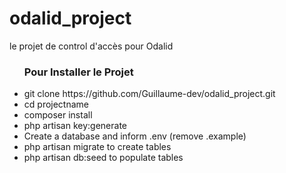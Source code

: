 # odalid_project

le projet de control d'accès pour Odalid

<ul><h3>Pour Installer le Projet</h3>
  <li>git clone https://github.com/Guillaume-dev/odalid_project.git</li>
  <li>cd projectname</li>
  <li>composer install</li>
  <li>php artisan key:generate</li>
  <li>Create a database and inform .env (remove .example)</li>
  <li>php artisan migrate to create tables</li>
  <li>php artisan db:seed to populate tables</li>
</li>
